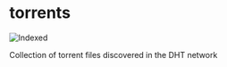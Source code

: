 torrents 
========
![Indexed](https://img.shields.io/badge/indexed-143219-blue)

Collection of torrent files discovered in the DHT network
